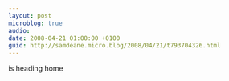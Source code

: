 ```yaml
---
layout: post
microblog: true
audio: 
date: 2008-04-21 01:00:00 +0100
guid: http://samdeane.micro.blog/2008/04/21/t793704326.html
---
```

is heading home
